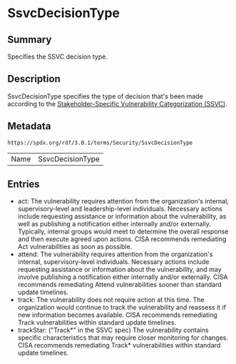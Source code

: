 <!-- Automatically generated by spec-parser v2.5.0 on 2024-08-10T18:46:28.607668+00:00 -->
<!-- SPDX-License-Identifier: Community-Spec-1.0 -->

# SsvcDecisionType

## Summary

Specifies the SSVC decision type.


## Description

SsvcDecisionType specifies the type of decision that's been made according to
the
[Stakeholder-Specific Vulnerability Categorization (SSVC)](https://www.cisa.gov/stakeholder-specific-vulnerability-categorization-ssvc).


## Metadata

`https://spdx.org/rdf/3.0.1/terms/Security/SsvcDecisionType`


| | |
|---|---|
| Name | SsvcDecisionType |




## Entries

- act: The vulnerability requires attention from the organization's internal, supervisory-level and leadership-level individuals. Necessary actions include requesting assistance or information about the vulnerability, as well as publishing a notification either internally and/or externally. Typically, internal groups would meet to determine the overall response and then execute agreed upon actions. CISA recommends remediating Act vulnerabilities as soon as possible.
- attend: The vulnerability requires attention from the organization's internal, supervisory-level individuals. Necessary actions include requesting assistance or information about the vulnerability, and may involve publishing a notification either internally and/or externally. CISA recommends remediating Attend vulnerabilities sooner than standard update timelines.
- track: The vulnerability does not require action at this time. The organization would continue to track the vulnerability and reassess it if new information becomes available. CISA recommends remediating Track vulnerabilities within standard update timelines.
- trackStar: ("Track\*" in the SSVC spec) The vulnerability contains specific characteristics that may require closer monitoring for changes. CISA recommends remediating Track\* vulnerabilities within standard update timelines.

